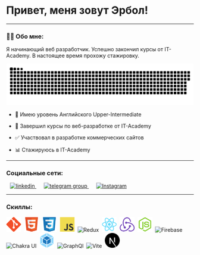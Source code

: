 
# Привет, меня зовут Эрбол!

---

### :man_technologist: Обо мне:

Я начинающий веб разработчик. Успешно закончил курсы от IT-Academy. В настоящее время прохожу стажировку. 

<p align="center">
 <img width="600" src="assets/github-snake.svg" alt="snake"/>
</p>

- :telescope: Имею уровень Английского Upper-Intermediate

- :seedling: Завершил курсы по веб-разработке от IT-Academy
 
- ✅ Участвовал в разработке коммерческих сайтов 

- :bar_chart: Стажируюсь в IT-Academy
---

### Социальные сети:

  <div id="badges">
    <a href="https://www.linkedin.com/in/erbol-kenzhebekov-51099a25b/" style="margin: 10px"  target="_blank">
      <img  src="https://cdn-icons-png.flaticon.com/512/3536/3536505.png" width="40" height="40" alt="linkedin" />
    </a>
    <a href="https://t.me/anixiiH" target="_blank" style="margin: 10px">
      <img src="https://cdn-icons-png.flaticon.com/512/2111/2111646.png" width="40" height="40" alt="telegram group" />
    </a>
    <a href="https://www.instagram.com/anixii_/" target="_blank" style="margin: 10px">
      <img src="https://cdn-icons-png.flaticon.com/512/174/174855.png" width="40" height="40" alt="Instagram"/>
    </a> 
  </div>

---

### Скиллы:

<div>
  <img src="https://github.com/devicons/devicon/blob/master/icons/git/git-original.svg" title="Git" alt="Git" width="40" height="40"/>&nbsp
  <img src="https://github.com/devicons/devicon/blob/master/icons/html5/html5-original.svg" title="HTML5" alt="HTML5" width="40" height="40"/>&nbsp
  <img src="https://github.com/devicons/devicon/blob/master/icons/css3/css3-original.svg" title="CSS" alt="CSS" width="40" height="40"/>&nbsp
  <img src="https://github.com/devicons/devicon/blob/master/icons/javascript/javascript-original.svg" title="JavaScript" alt="JavaScript" width="40" height="40"/>&nbsp 
  <img src="https://cdn-icons-png.flaticon.com/512/5968/5968381.png" title="Redux" alt="Redux" width="40" height="40"/>&nbsp;
  <img src="https://github.com/devicons/devicon/blob/master/icons/react/react-original.svg" title="React.js" alt="React.js" width="40" height="40"/>&nbsp
  <img src="https://github.com/devicons/devicon/blob/master/icons/redux/redux-original.svg" title="Redux" alt="Redux" width="40" height="40"/>&nbsp;
  <img src="https://github.com/devicons/devicon/blob/master/icons/nodejs/nodejs-original.svg" title="Nodejs" alt="Nodejs" width="40" height="40"/>&nbsp  
  <img src="https://profilinator.rishav.dev/skills-assets/firebase.png" alt="Firebase" title='Firebase' width="50" height="40">&nbsp
  <img src="https://profilinator.rishav.dev/skills-assets/chakraui.png" title="Chakra UI" alt="Chakra UI" width="40" height="40">&nbsp 
  <img src="https://github.com/devicons/devicon/blob/master/icons/webpack/webpack-original.svg" title="Webpack" alt="Webpack" width="40" height="40"/>&nbsp;  
  <img src="https://img.icons8.com/?size=512&id=zdI5E8moxhs-&format=png" title="GraphQl" alt="GraphQl" width="40" height="40"/>&nbsp  
  <img src="https://upload.wikimedia.org/wikipedia/commons/thumb/f/f1/Vitejs-logo.svg/1200px-Vitejs-logo.svg.png" title="Vite" alt="Vite" width="40" height="40"/>&nbsp 
  <img src="assets/next-js.svg" title="Next.js" alt="Next.jsx" width="40" height="40"/>&nbsp 
</div>

